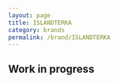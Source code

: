 ```yaml
---
layout: page
title: ISLANDTERKA
category: brands
permalink: /brand/ISLANDTERKA
---
```

## Work in progress
